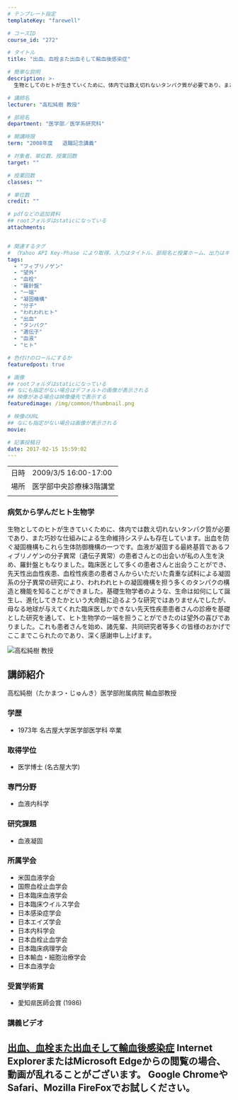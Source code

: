```yaml
---
# テンプレート指定
templateKey: "farewell"

# コースID
course_id: "272"

# タイトル
title: "出血、血栓また出血そして輸血後感染症"

# 簡単な説明
description: >-
  生物としてのヒトが生きていくために、体内では数え切れないタンパク質が必要であり、また巧妙な仕組みによる生命維持システムも存在しています。出血を防ぐ凝固機構もこれら生体防御機構の一つです。血液が凝固する最終基質であるフィブリノゲンの分子異常（遺伝子異常）の患者さんとの出会いが私の人生を決め、羅針盤ともなりました。臨床医として多くの患者さんと出会うことができ、先天性出血性疾患、血栓性疾患の患者さん ....

# 講師名
lecturer: "高松純樹 教授"

# 部局名
department: "医学部／医学系研究科"

# 開講時限
term: "2008年度	退職記念講義"

# 対象者、単位数、授業回数
target: ""

# 授業回数
classes: ""

# 単位数
credit: ""

# pdfなどの追加資料
## rootフォルダはstaticになっている
attachments:


# 関連するタグ
# （Yahoo API Key-Phase により取得。入力はタイトル、部局名と授業ホーム、出力はキーフレーズ（tags））
tags:
  - "フィブリノゲン"
  - "望外"
  - "血栓"
  - "羅針盤"
  - "一端"
  - "凝固機構"
  - "分子"
  - "われわれヒト"
  - "出血"
  - "タンパク"
  - "遺伝子"
  - "血液"
  - "ヒト"

# 色付けのロールにするか
featuredpost: true

# 画像
## rootフォルダはstaticになっている
## なにも指定がない場合はデフォルトの画像が表示される
## 映像がある場合は映像優先で表示する
featuredimage: /img/common/thumbnail.png

# 映像のURL
## なにも指定がない場合は画像が表示される
movie: 

# 記事投稿日
date: 2017-02-15 15:59:02
---
```


|   |   |
|---|---|
| 日時 | 2009/3/5  16:00-17:00 |
| 場所 | 医学部中央診療棟3階講堂 |
|   |   |


### 病気から学んだヒト生物学

生物としてのヒトが生きていくために、体内では数え切れないタンパク質が必要であり、また巧妙な仕組みによる生命維持システムも存在しています。出血を防ぐ凝固機構もこれら生体防御機構の一つです。血液が凝固する最終基質であるフィブリノゲンの分子異常（遺伝子異常）の患者さんとの出会いが私の人生を決め、羅針盤ともなりました。臨床医として多くの患者さんと出会うことができ、先天性出血性疾患、血栓性疾患の患者さんからいただいた貴重な試料による凝固系の分子異常の研究により、われわれヒトの凝固機構を担う多くのタンパクの構造と機能を知ることができました。基礎生物学者のような、生命は如何にして誕生し、進化してきたかという大命題に迫るような研究ではありませんでしたが、母なる地球が与えてくれた臨床医しかできない先天性疾患患者さんの診療を基礎とした研究を通して、ヒト生物学の一端を担うことができたのは望外の喜びでありました。これも患者さんを始め、諸先輩、共同研究者等多くの皆様のおかげでここまでこられたのであり、深く感謝申し上げます。



![高松純樹 教授](https://ocw.nagoya-u.jp/files/272/s_takamatsu_portrait.jpg) 
## 講師紹介

高松純樹（たかまつ・じゅんき）医学部附属病院 輸血部教授

### 学歴

* 1973年 名古屋大学医学部医学科 卒業

### 取得学位

* 医学博士 (名古屋大学)

### 専門分野

* 血液内科学

### 研究課題

* 血液凝固

### 所属学会

* 米国血液学会
* 国際血栓止血学会
* 日本臨床血液学会
* 日本臨床ウイルス学会
* 日本感染症学会
* 日本エイズ学会
* 日本内科学会
* 日本血栓止血学会
* 日本臨床病理学会
* 日本輸血・細胞治療学会
* 日本血液学会

### 受賞学術賞

* 愛知県医師会賞 (1986)


### 講義ビデオ

<a href="https://nuvideo.media.nagoya-u.ac.jp/embed/17cd3fd2b0ab343f1538c1e283cbf8769b7df411" target="blank">出血、血栓また出血そして輸血後感染症</a>
Internet ExplorerまたはMicrosoft Edgeからの閲覧の場合、動画が乱れることがございます。
Google ChromeやSafari、Mozilla FireFoxでお試しください。
-----